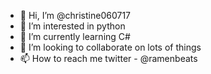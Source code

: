 - 👋 Hi, I’m @christine060717
- 👀 I’m interested in python
- 🌱 I’m currently learning C#
- 💞️ I’m looking to collaborate on lots of things
- 📫 How to reach me twitter - @ramenbeats

<!---
christine060717/christine060717 is a ✨ special ✨ repository because its `README.md` (this file) appears on your GitHub profile.
You can click the Preview link to take a look at your changes.
--->
